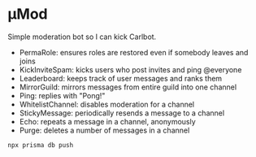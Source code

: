 # μMod

Simple moderation bot so I can kick Carlbot.

- PermaRole: ensures roles are restored even if somebody leaves and joins
- KickInviteSpam: kicks users who post invites and ping @everyone
- Leaderboard: keeps track of user messages and ranks them
- MirrorGuild: mirrors messages from entire guild into one channel
- Ping: replies with "Pong!"
- WhitelistChannel: disables moderation for a channel
- StickyMessage: periodically resends a message to a channel
- Echo: repeats a message in a channel, anonymously
- Purge: deletes a number of messages in a channel

```
npx prisma db push
```
